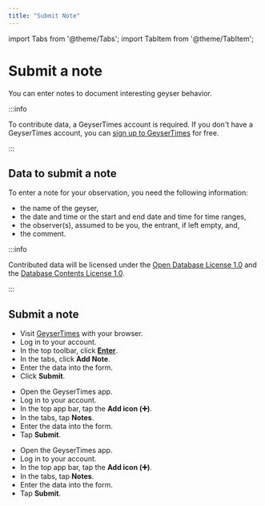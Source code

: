 ```yaml
---
title: "Submit Note"
---
```


import Tabs from '@theme/Tabs';
import TabItem from '@theme/TabItem';

# Submit a note

You can enter notes to document interesting geyser behavior.

:::info

To contribute data, a GeyserTimes account is required. If you don't have a GeyserTimes account, you can [sign up to GeyserTimes](account-signup.md) for free. 

:::

## Data to submit a note

To enter a note for your observation, you need the following information:

* the name of the geyser, 
* the date and time or the start and end date and time for time ranges, 
* the observer(s), assumed to be you, the entrant, if left empty, and,   
* the comment.

:::info

Contributed data will be licensed under the [Open Database License 1.0](https://opendatacommons.org/licenses/odbl/1.0/) and the [Database Contents License 1.0](https://opendatacommons.org/licenses/dbcl/1.0/).

:::

## Submit a note

<Tabs groupId="os">
<TabItem value="web" label="Website">

* Visit [GeyserTimes](https://geysertimes.org) with your browser.
* Log in to your account.
* In the top toolbar, click **[Enter](https://geysertimes.org/enterform.php)**.
* In the tabs, click **Add Note**.
* Enter the data into the form. 
* Click **Submit**.

</TabItem>
<TabItem value="android" label="Android">

* Open the GeyserTimes app.
* Log in to your account.
* In the top app bar, tap the **Add icon (➕)**. 
* In the tabs, tap **Notes**.
* Enter the data into the form. 
* Tap **Submit**.

</TabItem>
<TabItem value="iOS" label="iOS">

* Open the GeyserTimes app.
* Log in to your account.
* In the top app bar, tap the **Add icon (➕)**. 
* In the tabs, tap **Notes**.
* Enter the data into the form. 
* Tap **Submit**.

</TabItem>
</Tabs>